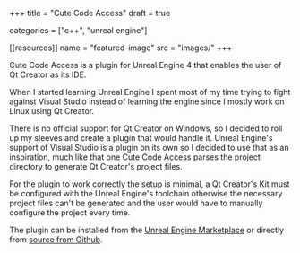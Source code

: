 +++
title = "Cute Code Access"
draft = true

categories = ["c++", "unreal engine"]


[[resources]]
    name = "featured-image"
    src = "images/"
+++

Cute Code Access is a plugin for Unreal Engine 4 that enables the user of Qt Creator as its IDE.

When I started learning Unreal Engine I spent most of my time trying to fight against Visual Studio instead of learning the engine since I mostly work on Linux using Qt Creator.

There is no official support for Qt Creator on Windows, so I decided to roll up my sleeves and create a plugin that would handle it.
Unreal Engine's support of Visual Studio is a plugin on its own so I decided to use that as an inspiration, much like that one Cute Code Access parses the project directory to generate Qt Creator's project files.

For the plugin to work correctly the setup is minimal, a Qt Creator's Kit must be configured with the Unreal Engine's toolchain otherwise the necessary project files can't be generated and the user would have to manually configure the project every time.

The plugin can be installed from the [Unreal Engine Marketplace](0) or directly from [source from Github](1).

[0]: https://www.unrealengine.com/marketplace/en-US/cute-code-accessor
[1]: https://github.com/silvanocerza/CuteCodeAccess